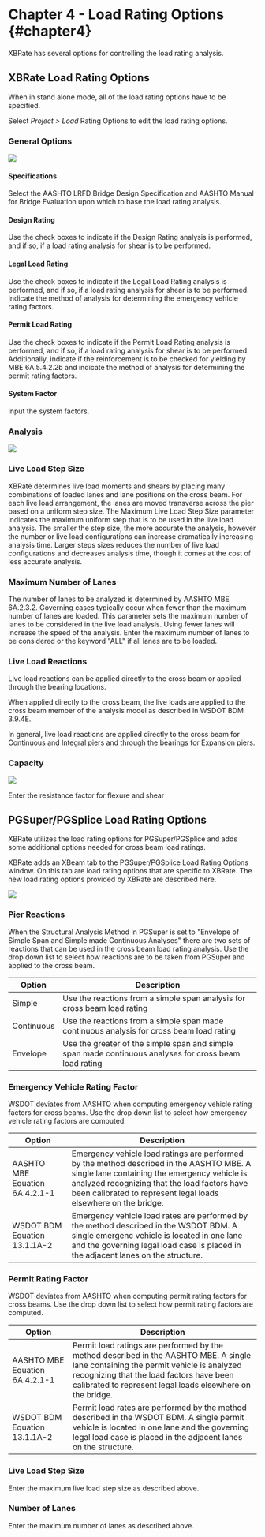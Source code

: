 Chapter 4 - Load Rating Options {#chapter4}
==============================================
XBRate has several options for controlling the load rating analysis. 

## XBRate Load Rating Options
When in stand alone mode, all of the load rating options have to be specified. 

Select *Project > Load* Rating Options to edit the load rating options.

### General Options
![](General.png)
 
#### Specifications
Select the AASHTO LRFD Bridge Design Specification and AASHTO Manual for Bridge Evaluation upon which to base the load rating analysis.

#### Design Rating
Use the check boxes to indicate if the Design Rating analysis is performed, and if so, if a load rating analysis for shear is to be performed.

#### Legal Load Rating
Use the check boxes to indicate if the Legal Load Rating analysis is performed, and if so, if a load rating analysis for shear is to be performed. Indicate the method of analysis for determining the emergency vehicle rating factors.

#### Permit Load Rating
Use the check boxes to indicate if the Permit Load Rating analysis is performed, and if so, if a load rating analysis for shear is to be performed. Additionally, indicate if the reinforcement is to be checked for yielding by MBE 6A.5.4.2.2b and indicate the method of analysis for determining the permit rating factors.


#### System Factor
Input the system factors.


### Analysis
![](Analysis.png)

### Live Load Step Size
XBRate determines live load moments and shears by placing many combinations of loaded lanes and lane positions on the cross beam. For each live load arrangement, the lanes are moved transverse across the pier based on a uniform step size. The Maximum Live Load Step Size parameter indicates the maximum uniform step that is to be used in the live load analysis. The smaller the step size, the more accurate the analysis, however the number or live load configurations can increase dramatically increasing analysis time. Larger steps sizes reduces the number of live load configurations and decreases analysis time, though it comes at the cost of less accurate analysis.


### Maximum Number of Lanes
The number of lanes to be analyzed is determined by AASHTO MBE 6A.2.3.2. Governing cases typically occur when fewer than the maximum number of lanes are loaded. This parameter sets the maximum number of lanes to be considered in the live load analysis. Using fewer lanes will increase the speed of the analysis. Enter the maximum number of lanes to be considered or the keyword "ALL" if all lanes are to be loaded.

### Live Load Reactions
Live load reactions can be applied directly to the cross beam or applied through the bearing locations.

When applied directly to the cross beam, the live loads are applied to the cross beam member of the analysis model as described in WSDOT BDM 3.9.4E.

In general, live load reactions are applied directly to the cross beam for Continuous and Integral piers and through the bearings for Expansion piers.


### Capacity
![](Capacity.png)


Enter the resistance factor for flexure and shear

## PGSuper/PGSplice Load Rating Options
XBRate utilizes the load rating options for PGSuper/PGSplice and adds some additional options needed for cross beam load ratings.

XBRate adds an XBeam tab to the PGSuper/PGSplice Load Rating Options window. On this tab are load rating options that are specific to XBRate. The new load rating options provided by XBRate are described here.

![](PGSRatingOptions.png)
 

### Pier Reactions
When the Structural Analysis Method in PGSuper is set to "Envelope of Simple Span and Simple made Continuous Analyses" there are two sets of reactions that can be used in the cross beam load rating analysis. Use the drop down list to select how reactions are to be taken from PGSuper and applied to the cross beam.


Option | Description
--------|----------
Simple | Use the reactions from a simple span analysis for cross beam load rating
Continuous | Use the reactions from a simple span made continuous analysis for cross beam load rating
Envelope | Use the greater of the simple span and simple span made continuous analyses for cross beam load rating

### Emergency Vehicle Rating Factor
WSDOT deviates from AASHTO when computing emergency vehicle rating factors for cross beams. Use the drop down list to select how emergency vehicle rating factors are computed.


Option | Description
-------|----------------
AASHTO MBE Equation 6A.4.2.1-1 | Emergency vehicle load ratings are performed by the method described in the AASHTO MBE. A single lane containing the emergency vehicle is analyzed recognizing that the load factors have been calibrated to represent legal loads elsewhere on the bridge.
WSDOT BDM Equation  13.1.1A-2 | Emergency vehicle load rates are performed by the method described in the WSDOT BDM. A single emergenc vehicle is located in one lane and the governing legal load case is placed in the adjacent lanes on the structure.

### Permit Rating Factor
WSDOT deviates from AASHTO when computing permit rating factors for cross beams. Use the drop down list to select how permit rating factors are computed.


Option | Description
-------|----------------
AASHTO MBE Equation 6A.4.2.1-1 | Permit load ratings are performed by the method described in the AASHTO MBE. A single lane containing the permit vehicle is analyzed recognizing that the load factors have been calibrated to represent legal loads elsewhere on the bridge.
WSDOT BDM Equation  13.1.1A-2 | Permit load rates are performed by the method described in the WSDOT BDM. A single permit vehicle is located in one lane and the governing legal load case is placed in the adjacent lanes on the structure.


### Live Load Step Size
Enter the maximum live load step size as described above.

### Number of Lanes
Enter the maximum number of lanes as described above.
